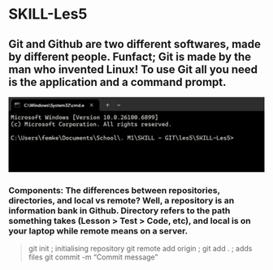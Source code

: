 # SKILL-Les5
## Git and Github are two different softwares, made by different people. Funfact; Git is made by the man who invented Linux! To use Git all you need is the application and a command prompt. 

![My CMD prompt](image.png)

### Components: The differences between repositories, directories, and local vs remote? Well, a repository is an information bank in Github. Directory refers to the path something takes (Lesson > Test > Code, etc), and local is on your laptop while remote means on a server.

> git init ; initialising repository
> git remote add origin ;
> git add . ; adds files
> git commit -m “Commit message”

